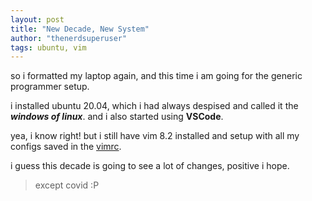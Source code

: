 ```yaml
---
layout: post
title: "New Decade, New System"
author: "thenerdsuperuser"
tags: ubuntu, vim
---
```


so i formatted my laptop again, and this time i am going for the generic programmer setup.

i installed ubuntu 20.04, which i had always despised and called it the ***windows of linux***.
and i also started using **VSCode**.

yea, i know right! but i still have vim 8.2 installed and setup with all my configs saved in the [vimrc](https://github.com/thenerdsuperuser/dotfiles/blob/master/vim/.vimrc).

i guess this decade is going to see a lot of changes, positive i hope.
> except covid :P
